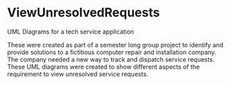 ViewUnresolvedRequests
======================

UML Diagrams for a tech service application

These were created as part of a semester long group project to identify and provide solutions to a fictitious computer repair and installation company. The company needed a new way to track and dispatch service requests. These UML diagrams were created to show different aspects of the requirement to view unresolved service requests.
